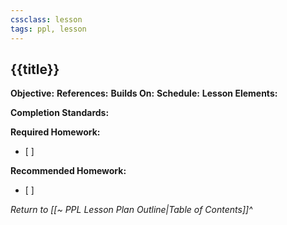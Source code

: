 ```yaml
---
cssclass: lesson
tags: ppl, lesson
---
```

## {{title}}

**Objective:** 
**References:** 
**Builds On:** 
**Schedule:** 
**Lesson Elements:**


**Completion Standards:** 

**Required Homework:** 
- [ ] 

**Recommended Homework:** 
- [ ] 

*Return to [[~ PPL Lesson Plan Outline|Table of Contents]]^*
